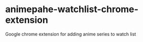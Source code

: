 # animepahe-watchlist-chrome-extension

Google chrome extension for adding anime series to watch list
